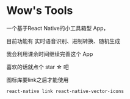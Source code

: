 # Wow's Tools
一个基于React Native的小工具箱型 App，

目前功能有 实时语音识别、进制转换、随机生成

我会利用课余时间继续完善这个 App

喜欢的话就点个 star ☆ 吧

图标库要link之后才能使用
```
react-native link react-native-vector-icons
```

